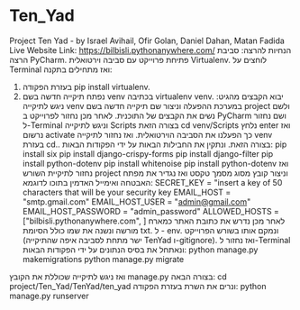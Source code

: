 # Ten_Yad
Project Ten Yad - by Israel Avihail, Ofir Golan, Daniel Dahan, Matan Fadida
Live Website Link:
https://bilbisli.pythonanywhere.com/
הנחיות להרצה:
סביבת הרצה PyCharm.
פתיחת פרוייקט עם סביבה וירטואלית Virtualenv.
לוחצים על Terminal ואז מתחילים בתקנה:
1. בעזרת הפקודה pip install virtualenv.
2. נפתח תיקייה חדשה בשם venv בכתיבה virtualenv venv.
יבוא הקבצים מהגיט:
ניגש לתיקייה venv במערכת ההפעלה וניצור שם תיקייה חדשה בשם project ולשם נשים את הקבצים של התוכנית.
לאחר מכן נחזור לפרוייקט ב PyCharm ושם נחזור ל-Terminal וניגש לתיקייה Scripts בצורה הזאת cd venv/Scripts נלחץ enter ואז נרשום activate כך הפעלנו את הסביבה הוירטואלית.
ואז נחזור לתיקייה venv בעזרת cd.. בצורה הזאת.
ונתקין את החבילות הבאות על ידי הפקודות הבאות:
pip install six
pip install django-crispy-forms
pip install django-filter
pip install python-dotenv
pip install whitenoise
pip install python-dotenv
ואז נחזור לתיקיית השורש project וניצור קובץ מסוג מסמך טקסט ואז נגדיר את מפתח האבטחה ואימייל האדמין בתוכו לדוגמא:
SECRET_KEY = "insert a key of 50 characters that will be your security key
EMAIL_HOST = "smtp.gmail.com"
EMAIL_HOST_USER = "admin@gmail.com"
EMAIL_HOST_PASSWORD = "admin_password"
ALLOWED_HOSTS = ["bilbisli.pythonanywhere.com", ]
לאחר מכן נדרש את כתובת האתר כמארח מורשה
ונשנה את שמו כולל הסיומת txt. ל - env. ונמקם אותו בשורש הפרוייקט (ישר מתחת לסביבה איפה שהתיקייה TenYad ו-gitignore).
ואז נחזור ל-Terminal ונאתחל את בסיס הנתונים על ידי הפקודות הבאות:
python manage.py makemigrations
python manage.py migrate

ואז ניגש לתיקייה שכוללת את הקובץ manage.py בצורה הבאה:
cd project/Ten_Yad/TenYad/ten_yad
ונרים את השרת בעזרת הפקודה:
python manage.py runserver
